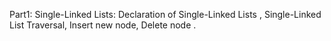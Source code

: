 Part1: Single-Linked Lists:
Declaration of Single-Linked Lists ,
Single-Linked List Traversal, 
Insert new node, 
Delete node .

